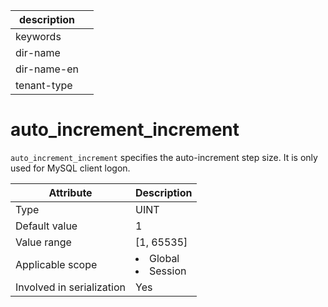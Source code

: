|description||
|---|---|
|keywords||
|dir-name||
|dir-name-en||
|tenant-type||

# auto_increment_increment

`auto_increment_increment` specifies the auto-increment step size. It is only used for MySQL client logon.

| **Attribute** | **Description** |
|---------|------------------------------------------------------------------------------------------------------------|
| Type | UINT |
| Default value | 1 |
| Value range | \[1, 65535\] |
| Applicable scope | <li> Global   <li> Session |
| Involved in serialization | Yes |
